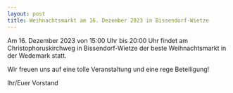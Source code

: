 ```yaml
---
layout: post
title: Weihnachtsmarkt am 16. Dezember 2023 in Bissendorf-Wietze
---
```

Am 16. Dezember 2023 von 15:00 Uhr bis 20:00 Uhr findet am Christophoruskirchweg in Bissendorf-Wietze der beste Weihnachtsmarkt in der Wedemark statt.

Wir freuen uns auf eine tolle Veranstaltung  und eine rege Beteiligung!

Ihr/Euer Vorstand
